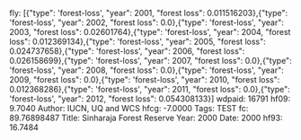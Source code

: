 fly: [{"type": 'forest-loss', "year": 2001, "forest loss": 0.011516203},{"type": 'forest-loss', "year": 2002, "forest loss": 0.0},{"type": 'forest-loss', "year": 2003, "forest loss": 0.02601764},{"type": 'forest-loss', "year": 2004, "forest loss": 0.012369134},{"type": 'forest-loss', "year": 2005, "forest loss": 0.024737658},{"type": 'forest-loss', "year": 2006, "forest loss": 0.026158699},{"type": 'forest-loss', "year": 2007, "forest loss": 0.0},{"type": 'forest-loss', "year": 2008, "forest loss": 0.0},{"type": 'forest-loss', "year": 2009, "forest loss": 0.0},{"type": 'forest-loss', "year": 2010, "forest loss": 0.012368286},{"type": 'forest-loss', "year": 2011, "forest loss": 0.0},{"type": 'forest-loss', "year": 2012, "forest loss": 0.054308133}]
wdpaid: 16791
hf09: 9.7040
Author: IUCN, UQ and WCS
hfcg: -7.0000
Tags: TEST
fc: 89.76898487
Title: Sinharaja Forest Reserve
Year: 2000
Date: 2000
hf93: 16.7484
